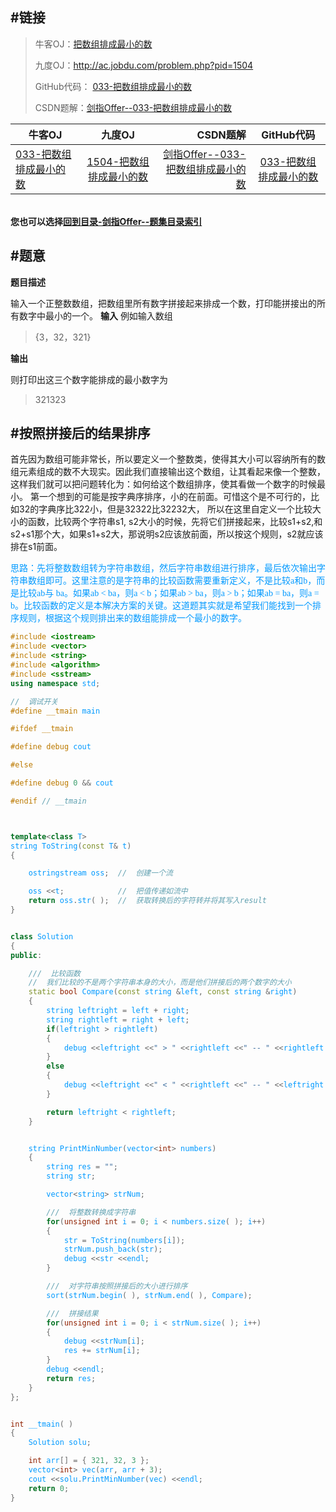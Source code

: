 #链接
-------
>牛客OJ：[把数组排成最小的数](http://www.nowcoder.com/practice/8fecd3f8ba334add803bf2a06af1b993?tpId=13&tqId=11185&rp=2&ru=%2Fta%2Fcoding-interviews&qru=%2Fta%2Fcoding-interviews%2Fquestion-ranking)
>
>九度OJ：http://ac.jobdu.com/problem.php?pid=1504
>
>GitHub代码： [033-把数组排成最小的数](https://github.com/gatieme/CodingInterviews/tree/master/033-把数组排成最小的数)
>
>CSDN题解：[剑指Offer--033-把数组排成最小的数](http://blog.csdn.net/gatieme/article/details/51303662)


| 牛客OJ | 九度OJ | CSDN题解 | GitHub代码 |
| ------ |:------:| --------:|:----------:|
|[033-把数组排成最小的数](http://www.nowcoder.com/practice/8fecd3f8ba334add803bf2a06af1b993?tpId=13&tqId=11185&rp=2&ru=%2Fta%2Fcoding-interviews&qru=%2Fta%2Fcoding-interviews%2Fquestion-ranking) | [1504-把数组排成最小的数](http://ac.jobdu.com/problem.php?pid=1504) | [剑指Offer--033-把数组排成最小的数](http://blog.csdn.net/gatieme/article/details/51303662) | [033-把数组排成最小的数](https://github.com/gatieme/CodingInterviews/tree/master/033-把数组排成最小的数) |



<br>**您也可以选择[回到目录-剑指Offer--题集目录索引](http://blog.csdn.net/gatieme/article/details/51916802)**




#题意
-------

**题目描述**


输入一个正整数数组，把数组里所有数字拼接起来排成一个数，打印能拼接出的所有数字中最小的一个。
**输入**
例如输入数组

>{3，32，321}

**输出**

则打印出这三个数字能排成的最小数字为

>321323

#按照拼接后的结果排序
-------
首先因为数组可能非常长，所以要定义一个整数类，使得其大小可以容纳所有的数组元素组成的数不大现实。因此我们直接输出这个数组，让其看起来像一个整数，这样我们就可以把问题转化为：如何给这个数组排序，使其看做一个数字的时候最小。
第一个想到的可能是按字典序排序，小的在前面。可惜这个是不可行的，比如32的字典序比322小，但是32322比32232大，
所以在这里自定义一个比较大小的函数，比较两个字符串s1, s2大小的时候，先将它们拼接起来，比较s1+s2,和s2+s1那个大，如果s1+s2大，那说明s2应该放前面，所以按这个规则，s2就应该排在s1前面。

<font color=#0099ff face="黑体"> 思路：先将整数数组转为字符串数组，然后字符串数组进行排序，最后依次输出字符串数组即可。这里注意的是字符串的比较函数需要重新定义，不是比较a和b，而是比较ab与 ba。如果ab < ba，则a < b；如果ab > ba，则a > b；如果ab = ba，则a = b。比较函数的定义是本解决方案的关键。这道题其实就是希望我们能找到一个排序规则，根据这个规则排出来的数组能排成一个最小的数字。<font>

```cpp
#include <iostream>
#include <vector>
#include <string>
#include <algorithm>
#include <sstream>
using namespace std;

//  调试开关
#define __tmain main

#ifdef __tmain

#define debug cout

#else

#define debug 0 && cout

#endif // __tmain



template<class T>
string ToString(const T& t)
{

    ostringstream oss;  //  创建一个流

    oss <<t;            //  把值传递如流中
    return oss.str( );  //  获取转换后的字符转并将其写入result
}


class Solution
{
public:

    ///  比较函数
    //  我们比较的不是两个字符串本身的大小，而是他们拼接后的两个数字的大小
    static bool Compare(const string &left, const string &right)
    {
        string leftright = left + right;
        string rightleft = right + left;
        if(leftright > rightleft)
        {
            debug <<leftright <<" > " <<rightleft <<" -- " <<rightleft <<endl;
        }
        else
        {
            debug <<leftright <<" < " <<rightleft <<" -- " <<leftright <<endl;
        }

        return leftright < rightleft;
    }


    string PrintMinNumber(vector<int> numbers)
    {
        string res = "";
        string str;

        vector<string> strNum;

        ///  将整数转换成字符串
        for(unsigned int i = 0; i < numbers.size( ); i++)
        {
            str = ToString(numbers[i]);
            strNum.push_back(str);
            debug <<str <<endl;
        }

        ///  对字符串按照拼接后的大小进行排序
        sort(strNum.begin( ), strNum.end( ), Compare);

        ///  拼接结果
        for(unsigned int i = 0; i < strNum.size( ); i++)
        {
            debug <<strNum[i];
            res += strNum[i];
        }
        debug <<endl;
        return res;
    }
};


int __tmain( )
{
    Solution solu;

    int arr[] = { 321, 32, 3 };
    vector<int> vec(arr, arr + 3);
    cout <<solu.PrintMinNumber(vec) <<endl;
    return 0;
}
```
